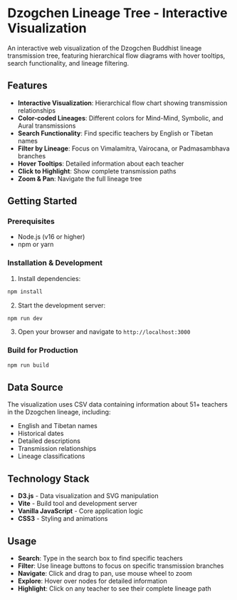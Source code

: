 # Dzogchen Lineage Tree - Interactive Visualization

An interactive web visualization of the Dzogchen Buddhist lineage transmission tree, featuring hierarchical flow diagrams with hover tooltips, search functionality, and lineage filtering.

## Features

- **Interactive Visualization**: Hierarchical flow chart showing transmission relationships
- **Color-coded Lineages**: Different colors for Mind-Mind, Symbolic, and Aural transmissions
- **Search Functionality**: Find specific teachers by English or Tibetan names
- **Filter by Lineage**: Focus on Vimalamitra, Vairocana, or Padmasambhava branches
- **Hover Tooltips**: Detailed information about each teacher
- **Click to Highlight**: Show complete transmission paths
- **Zoom & Pan**: Navigate the full lineage tree

## Getting Started

### Prerequisites
- Node.js (v16 or higher)
- npm or yarn

### Installation & Development

1. Install dependencies:
```bash
npm install
```

2. Start the development server:
```bash
npm run dev
```

3. Open your browser and navigate to `http://localhost:3000`

### Build for Production

```bash
npm run build
```

## Data Source

The visualization uses CSV data containing information about 51+ teachers in the Dzogchen lineage, including:
- English and Tibetan names
- Historical dates
- Detailed descriptions
- Transmission relationships
- Lineage classifications

## Technology Stack

- **D3.js** - Data visualization and SVG manipulation
- **Vite** - Build tool and development server
- **Vanilla JavaScript** - Core application logic
- **CSS3** - Styling and animations

## Usage

- **Search**: Type in the search box to find specific teachers
- **Filter**: Use lineage buttons to focus on specific transmission branches
- **Navigate**: Click and drag to pan, use mouse wheel to zoom
- **Explore**: Hover over nodes for detailed information
- **Highlight**: Click on any teacher to see their complete lineage path
